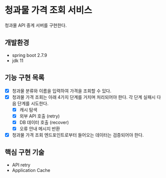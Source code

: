 # 청과물 가격 조회 서비스
청과물 API 중계 서버를 구현한다.

## 개발환경
- spring boot 2.7.9
- jdk 11

## 기능 구현 목록
- [x] 청과물 분류와 이름을 입력하여 가격을 조회할 수 있다.
- [x] 청과물 가격 조회는 아래 4가지 단계를 거치며 처리되어야 한다. 각 단계 실패시 다음 단계를 시도한다.
  - [x] 캐시 탐색
  - [x] 외부 API 호출 (retry)
  - [x] DB 데이터 호출 (recover)
  - [x] 오류 안내 메시지 반환
- [x] 청과물 가격 조회 엔드포인트로부터 들어오는 데이터는 검증되어야 한다.

## 핵심 구현 기술
- API retry
- Application Cache

